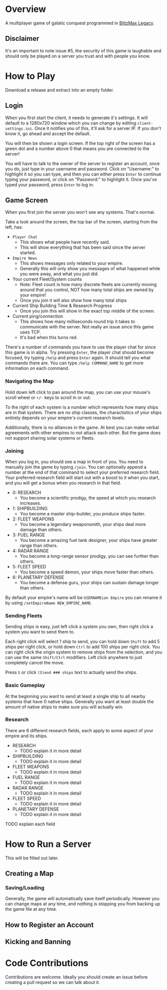 # Overview
A multiplayer game of galatic conquest programmed in [BlitzMax Legacy](https://nitrologic.itch.io/blitzmax/).

## Disclaimer
It's an important to note issue #5, the security of this game is laughable and should only be played on a server you trust and with people you know.

# How to Play
Download a release and extract into an empty folder.

## Login
When you first start the client, it needs to generate it's settings. It will default to a 1280x720 window which you can change by editing `client-settings.ini`. Once it notifies you of this, it'll ask for a server IP. If you don't know it, go ahead and accept the default.

You will then be shown a login screen. If the top right of the screen has a green dot and a number above 0 that means you are connected to the server!

You will have to talk to the owner of the server to register an account, once you do, just type in your username and password. Click on "Username:" to highlight it so you can type, and then you can either press `Enter` to continue typing your password, or click on "Password:" to highlight it. Once you've typed your password, press `Enter` to log in.

## Game Screen
When you first join the server you won't see any systems. That's normal.

Take a look around the screen, the top bar of the screen, starting from the left, has:
 - `Player Chat`
   - This shows what people have recently said.
   - This will show everything that has been said since the server started.
 - `Empire News`
   - This shows messages only related to your empire.
   - Generally this will only show you messages of what happened while you were away, and what you just did.
 - Your current Fleet/System counts
   - Note: Fleet count is how many discrete fleets are currently moving around that you control, NOT how many total ships are owned by your empire!
   - Once you join it will also show how many total ships
 - Current Ship Building Time & Research Progress
   - Once you join this will show in the exact top middle of the screen.
 - Current ping/connection
   - This shows how many milliseconds round trip it takes to communicate with the server. Not really an issue since this game uses TCP.
   - It's bad when this turns red.

There's a number of commands you have to use the player chat for since this game is in alpha. Try pressing `Enter`, the player chat should become focused, try typing `/help` and press `Enter` again. It should tell you what commands there are. You can type `/help COMMAND_NAME` to get more information on each command.

### Navigating the Map

Hold down left click to pan around the map, you can use your mouse's scroll wheel or `+/-` keys to scroll in or out.

To the right of each system is a number which represents how many ships are in that system. There are no ship classes, the charactistics of your ships entirely depends on your empire's current research levels.

Additionally, there is no alliances in the game. At best you can make verbal agreements with other empires to not attack each other. But the game does not support sharing solar systems or fleets.

### Joining

When you log in, you should see a map in front of you. You need to manually join the game by typing `/join`.
You can optionally append a number at the end of that command to select your preferred research field.
Your preferred research field will start out with a boost to it when you start, and you will get a bonus when you research in that field.

- 0: RESEARCH
    -   You become a scientific prodigy, the speed at which you research increases.
- 1: SHIPBUILDING
    -   You become a master ship-builder, you produce ships faster.
- 2: FLEET WEAPONS
    -   You become a legendary weaponsmith, your ships deal more damage than others.
- 3: FUEL RANGE
    -   You become a amazing fuel tank designer, your ships have greater range than others.
- 4: RADAR RANGE
    -   You become a long-range sensor prodigy, you can see further than others.
- 5: FLEET SPEED
    -   You become a speed demon, your ships move faster than others.
- 6: PLANETARY DEFENSE
    -   You become a defense guru, your ships can sustain damage longer than others.

By default your empire's name will be `USERNAMEian Empire` you can rename it by using `/setEmpireName NEW_EMPIRE_NAME`.

### Sending Fleets

Sending ships is easy, just left click a system you own, then right click a system you want to send them to.

Each right click will select 1 ship to send, you can hold down `Shift` to add 5 ships per right click, or hold down `Ctrl` to add 100 ships per right click. You can right click the origin system to remove ships from the selection, and you can use the same `Shift/Ctrl` modifiers. Left click anywhere to just completely cancel the move.

Press `S` or click `(S)end ### ships` text to actually send the ships.

### Basic Gameplay

At the beginning you want to send at least a single ship to all nearby systems that have 0 native ships. Generally you want at least double the amount of native ships to make sure you will actually win.

### Research

There are 6 different research fields, each apply to some aspect of your empire and its ships.

- RESEARCH
    -   TODO explain it in more detail
- SHIPBUILDING
    -   TODO explain it in more detail
- FLEET WEAPONS
    -   TODO explain it in more detail
- FUEL RANGE
    -   TODO explain it in more detail
- RADAR RANGE
    -   TODO explain it in more detail
- FLEET SPEED
    -   TODO explain it in more detail
- PLANETARY DEFENSE
    -   TODO explain it in more detail

TODO explain each field

# How to Run a Server

This will be filled out later.

## Creating a Map

### Saving/Loading

Generally, the game will automatically save itself periodically. However you can change maps at any time, and nothing is stopping you from backing up the game file at any time.

## How to Register an Account

## Kicking and Banning

# Code Contributions

Contributions are welcome. Ideally you should create an issue before creating a pull request so we can talk about it.
